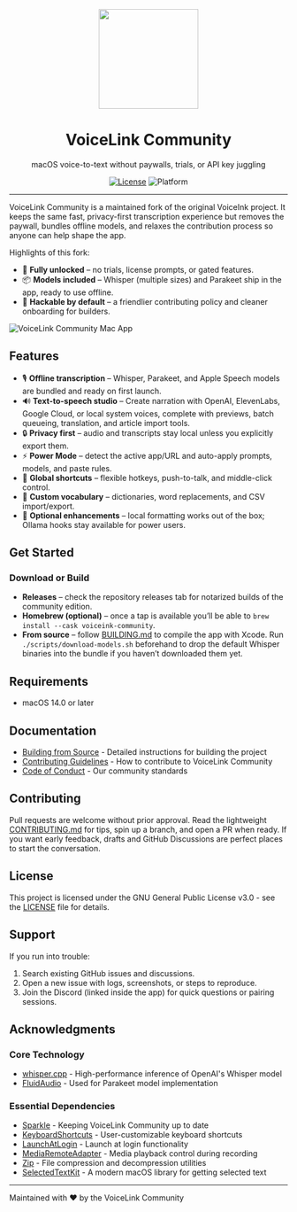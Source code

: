 <div align="center">
  <img src="VoiceInk/Assets.xcassets/AppIcon.appiconset/256-mac.png" width="180" height="180" />
  <h1>VoiceLink Community</h1>
  <p>macOS voice-to-text without paywalls, trials, or API key juggling</p>

  [![License](https://img.shields.io/badge/License-GPL%20v3-blue.svg)](https://www.gnu.org/licenses/gpl-3.0)
  ![Platform](https://img.shields.io/badge/platform-macOS%2014.0%2B-brightgreen)
</div>

---

VoiceLink Community is a maintained fork of the original VoiceInk project. It keeps the same fast, privacy-first transcription experience but removes the paywall, bundles offline models, and relaxes the contribution process so anyone can help shape the app.

Highlights of this fork:

- 💸 **Fully unlocked** – no trials, license prompts, or gated features.
- 📦 **Models included** – Whisper (multiple sizes) and Parakeet ship in the app, ready to use offline.
- 🔧 **Hackable by default** – a friendlier contributing policy and cleaner onboarding for builders.

![VoiceLink Community Mac App](https://github.com/user-attachments/assets/12367379-83e7-48a6-b52c-4488a6a04bba)

## Features

- 🎙️ **Offline transcription** – Whisper, Parakeet, and Apple Speech models are bundled and ready on first launch.
- 🔊 **Text-to-speech studio** – Create narration with OpenAI, ElevenLabs, Google Cloud, or local system voices, complete with previews, batch queueing, translation, and article import tools.
- 🔒 **Privacy first** – audio and transcripts stay local unless you explicitly export them.
- ⚡ **Power Mode** – detect the active app/URL and auto-apply prompts, models, and paste rules.
- 🎯 **Global shortcuts** – flexible hotkeys, push-to-talk, and middle-click control.
- 📝 **Custom vocabulary** – dictionaries, word replacements, and CSV import/export.
- 💬 **Optional enhancements** – local formatting works out of the box; Ollama hooks stay available for power users.

## Get Started

### Download or Build

- **Releases** – check the repository releases tab for notarized builds of the community edition.
- **Homebrew (optional)** – once a tap is available you’ll be able to `brew install --cask voiceink-community`.
- **From source** – follow [BUILDING.md](BUILDING.md) to compile the app with Xcode. Run `./scripts/download-models.sh` beforehand to drop the default Whisper binaries into the bundle if you haven’t downloaded them yet.

## Requirements

- macOS 14.0 or later

## Documentation

- [Building from Source](BUILDING.md) - Detailed instructions for building the project
- [Contributing Guidelines](CONTRIBUTING.md) - How to contribute to VoiceLink Community
- [Code of Conduct](CODE_OF_CONDUCT.md) - Our community standards

## Contributing

Pull requests are welcome without prior approval. Read the lightweight [CONTRIBUTING.md](CONTRIBUTING.md) for tips, spin up a branch, and open a PR when ready. If you want early feedback, drafts and GitHub Discussions are perfect places to start the conversation.

## License

This project is licensed under the GNU General Public License v3.0 - see the [LICENSE](LICENSE) file for details.

## Support

If you run into trouble:
1. Search existing GitHub issues and discussions.
2. Open a new issue with logs, screenshots, or steps to reproduce.
3. Join the Discord (linked inside the app) for quick questions or pairing sessions.

## Acknowledgments

### Core Technology
- [whisper.cpp](https://github.com/ggerganov/whisper.cpp) - High-performance inference of OpenAI's Whisper model
- [FluidAudio](https://github.com/FluidInference/FluidAudio) - Used for Parakeet model implementation

### Essential Dependencies
- [Sparkle](https://github.com/sparkle-project/Sparkle) - Keeping VoiceLink Community up to date
- [KeyboardShortcuts](https://github.com/sindresorhus/KeyboardShortcuts) - User-customizable keyboard shortcuts
- [LaunchAtLogin](https://github.com/sindresorhus/LaunchAtLogin) - Launch at login functionality
- [MediaRemoteAdapter](https://github.com/ejbills/mediaremote-adapter) - Media playback control during recording
- [Zip](https://github.com/marmelroy/Zip) - File compression and decompression utilities
- [SelectedTextKit](https://github.com/tisfeng/SelectedTextKit) - A modern macOS library for getting selected text

---

Maintained with ❤️ by the VoiceLink Community
